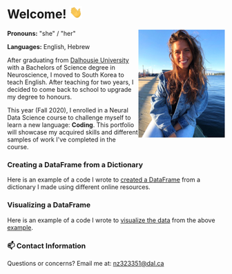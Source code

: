 <h1>Welcome! <img  src="https://raw.githubusercontent.com/ABSphreak/ABSphreak/master/gifs/Hi.gif" width="30px"></h1>

<img align="right" src="dock.jpeg" width="200"/>

**Pronouns:** "she" / "her"

**Languages:** English, Hebrew
  

After graduating from <a href="https://www.dal.ca">Dalhousie University</a> with a Bachelors of Science degree in Neuroscience, I moved to South Korea to teach English. After teaching for two years, I decided to come back to school to upgrade my degree to honours.


This year (Fall 2020), I enrolled in a Neural Data Science course to challenge myself to learn a new language: **Coding**. This portfolio will showcase my acquired skills and different samples of work I've completed in the course. 
 
### Creating a DataFrame from a Dictionary
Here is an example of a code I wrote to [created a DataFrame](Provinces1.md) from a dictionary I made using different online resources.

### Visualizing a DataFrame
Here is an example of a code I wrote to [visualize the data](covidinprov.md) from the above [example](Provinces1.md).
 
### 📫 Contact Information
Questions or concerns? Email me at:
[nz323351@dal.ca](mailto:nz323351@dal.ca)


